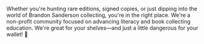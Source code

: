 Whether you're hunting rare editions, signed copies, or just dipping into the world of Brandon Sanderson collecting, you're in the right place. We're a non-profit community focused on advancing literacy and book collecting education. We're great for your shelves—and just a little dangerous for your wallet! 💸
